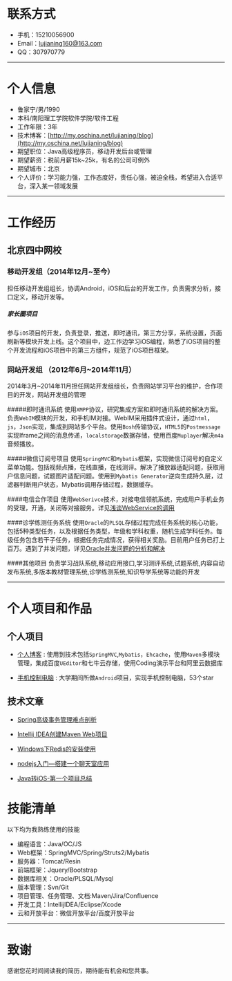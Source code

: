# 联系方式

- 手机：15210056900
- Email：[lujianing160@163.com](lujianing160@163.com)
- QQ：307970779

---

# 个人信息

 - 鲁家宁/男/1990 
 - 本科/南阳理工学院软件学院/软件工程 
 - 工作年限：3年
 - 技术博客：[http://my.oschina.net/lujianing/blog](http://my.oschina.net/lujianing/blog)
 - 期望职位：Java高级程序员，移动开发后台或管理
 - 期望薪资：税前月薪15k~25k，有名的公司可例外
 - 期望城市：北京
 - 个人评价：学习能力强，工作态度好，责任心强，被迫全栈，希望进入合适平台，深入某一领域发展

---

# 工作经历
## 北京四中网校


### 移动开发组（2014年12月~至今）
担任移动开发组组长，协调Android，iOS和后台的开发工作，负责需求分析，接口定义，移动开发等。

##### 家长圈项目
参与`iOS`项目的开发，负责登录，推送，即时通讯，第三方分享，系统设置，页面刷新等模块开发上线。这个项目中，边工作边学习iOS编程，熟悉了iOS项目的整个开发流程和iOS项目中的第三方组件，规范了iOS项目框架。

### 网站开发组 （2012年6月~2014年11月）
2014年3月~2014年11月担任网站开发组组长，负责网站学习平台的维护，合作项目的开发，网站开发组的管理

#####即时通讯系统
使用`XMPP`协议，研究集成方案和即时通讯系统的解决方案。负责`WebIM`模块的开发，和手机IM对接。WebIM采用插件式设计，通过`html`，`js`，`Json`实现，集成到网站多个平台。使用`Bosh`传输协议，`HTML5`的`Postmessage`实现Iframe之间的消息传递，`localstorage`数据存储，使用百度`Muplayer`解决`m4a`音频播放。

#####微信订阅号项目
使用`SpringMVC`和`Mybatis`框架，实现微信订阅号的自定义菜单功能。包括视频点播，在线直播，在线测评。解决了播放器适配问题，获取用户信息问题，试题图片适配问题。使用到`Mybatis Generator`逆向生成持久层，过滤器判断用户状态，Mybatis调用存储过程，数据缓存。

####电信合作项目
使用`WebSerivce`技术，对接电信领航系统，完成用户手机业务的受理，开通，关闭等对接服务。详见[浅谈WebService的调用](http://my.oschina.net/lujianing/blog/224380)



####诊学练测任务系统
使用`Oracle`的`PLSQL`存储过程完成任务系统的核心功能，包括5种类型任务，以及根据任务类型，年级和学科权重，随机生成学科任务。每级任务包含若干子任务，根据任务完成情况，获得相关奖励。目前用户任务已打上百万。遇到了并发问题，详见[Oracle并发问题的分析和解决](http://my.oschina.net/lujianing/blog/270955)

####其他项目
负责学习战队系统,移动应用接口,学习测评系统,试题系统,内容自动发布系统,多版本教材管理系统,诊学练测系统,知识导学系统等功能的开发
 

---

# 个人项目和作品

## 个人项目


 - [个人博客](http://mvc.coding.io) : 使用到技术包括`SpringMVC`,`Mybatis`，`Ehcache`，使用`Maven`多模块管理，集成百度`UEditor`和七牛云存储，使用Coding演示平台和阿里云数据库
 
  - [手机控制电脑](http://git.oschina.net/lujianing/android-remote-control-computer) : 大学期间所做`Android`项目，实现手机控制电脑，53个star


## 技术文章

- [Spring高级事务管理难点剖析](http://my.oschina.net/lujianing/blog/305903)

- [Intellij IDEA创建Maven Web项目](http://my.oschina.net/lujianing/blog/266172) 
- [Windows下Redis的安装使用](http://my.oschina.net/lujianing/blog/266172)

- [nodejs入门—搭建一个聊天室应用](http://my.oschina.net/lujianing/blog/298679)

- [Java转iOS-第一个项目总结](http://my.oschina.net/lujianing/blog/394367)



# 技能清单

以下均为我熟练使用的技能

- 编程语言：Java/OC/JS
- Web框架：SpringMVC/Spring/Struts2/Mybatis
- 服务器：Tomcat/Resin
- 前端框架：Jquery/Bootstrap
- 数据库相关：Oracle/PLSQL/Mysql
- 版本管理：Svn/Git
- 项目管理、任务管理、文档:Maven/Jira/Confluence
- 开发工具：IntellijIDEA/Eclipse/Xcode
- 云和开放平台：微信开放平台/百度开放平台


---

# 致谢
感谢您花时间阅读我的简历，期待能有机会和您共事。
